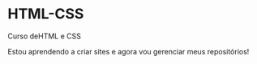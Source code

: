 # HTML-CSS
 Curso deHTML e CSS

 Estou aprendendo a criar sites e agora vou gerenciar meus repositórios!
 
